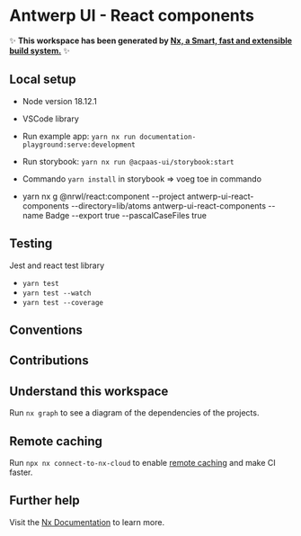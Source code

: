 # Antwerp UI - React components

✨ **This workspace has been generated by [Nx, a Smart, fast and extensible build system.](https://nx.dev)** ✨

## Local setup

- Node version 18.12.1
- VSCode library
- Run example app: `yarn nx run documentation-playground:serve:development`
- Run storybook: `yarn nx run @acpaas-ui/storybook:start`
- Commando `yarn install` in storybook => voeg toe in commando

- yarn nx g @nrwl/react:component --project antwerp-ui-react-components --directory=lib/atoms antwerp-ui-react-components --name Badge --export true --pascalCaseFiles true

## Testing

Jest and react test library

- `yarn test`
- `yarn test --watch`
- `yarn test --coverage`

## Conventions

## Contributions

## Understand this workspace

Run `nx graph` to see a diagram of the dependencies of the projects.

## Remote caching

Run `npx nx connect-to-nx-cloud` to enable [remote caching](https://nx.app) and make CI faster.

## Further help

Visit the [Nx Documentation](https://nx.dev) to learn more.
